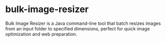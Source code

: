 # bulk-image-resizer
Bulk Image Resizer is a Java command-line tool that batch resizes images from an input folder to specified dimensions, perfect for quick image optimization and web preparation.
